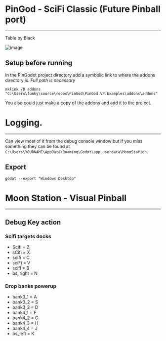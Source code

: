 # PinGod - SciFi Classic (Future Pinball port)
---

Table by Black

![image](screen.jpg)

## Setup before running

In the PinGodot project directory add a symbolic link to where the addons directory is. *Full path is necessary*

```
mklink /D addons "C:\Users\funky\source\repos\PinGod\PinGod.VP.Examples\addons\addons"
```

You also could just make a copy of the addons and add it to the project.

# Logging.
---

Can view most of it from the debug console window but if you miss something they can be found at `C:\Users\YOURNAME\AppData\Roaming\Godot\app_userdata\MoonStation`.

## Export

`godot --export "Windows Desktop"`



# Moon Station - Visual Pinball
---

## Debug Key action

### Scifi targets docks

- Scifi = Z
- sCifi = X
- scIfi = C
- sciFi = V
- scifI = B
- bs_right = N

### Drop banks powerup

- bank3_1 = A
- bank3_2 = S
- bank3_3 = D
- bank4_1 = F
- bank4_2 = G
- bank4_3 = H
- bank4_4 = J
- bs_left = K
